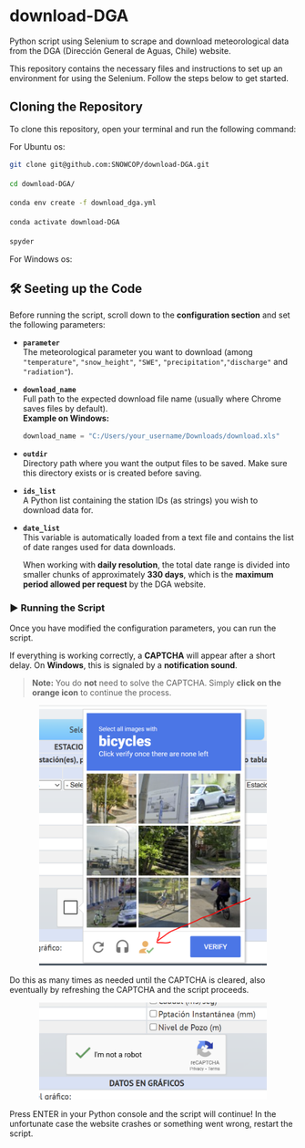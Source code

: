 # download-DGA
Python script using Selenium to scrape and download meteorological data from the DGA (Dirección General de Aguas, Chile) website.

 
This repository contains the necessary files and instructions to set up an environment for using the Selenium. Follow the steps below to get started.

## Cloning the Repository
 
To clone this repository, open your terminal and run the following command:

For Ubuntu os:
```bash
git clone git@github.com:SNOWCOP/download-DGA.git
 
cd download-DGA/
 
conda env create -f download_dga.yml
 
conda activate download-DGA
 
spyder
```

For Windows os:



## 🛠 Seeting up the Code
Before running the script, scroll down to the **configuration section** and set the following parameters:

- **`parameter`**  
  The meteorological parameter you want to download (among `"temperature"`, `"snow_height"`, `"SWE"`, `"precipitation"`,`"discharge"` and `"radiation"`).  

- **`download_name`**  
  Full path to the expected download file name (usually where Chrome saves files by default).  
  **Example on Windows:**

  ```python
  download_name = "C:/Users/your_username/Downloads/download.xls"
  ```

- **`outdir`**  
  Directory path where you want the output files to be saved.
Make sure this directory exists or is created before saving.

- **`ids_list`**  
 A Python list containing the station IDs (as strings) you wish to download data for.

- **`date_list`**  
  This variable is automatically loaded from a text file and contains the list of date ranges used for data downloads.

  When working with **daily resolution**, the total date range is divided into smaller chunks of approximately **330 days**, which is the **maximum period allowed per request** by the DGA website.

### ▶️ Running the Script

Once you have modified the configuration parameters, you can run the script.

If everything is working correctly, a **CAPTCHA** will appear after a short delay. On **Windows**, this is signaled by a **notification sound**.

> **Note:** You do **not** need to solve the CAPTCHA. Simply **click on the orange icon** to continue the process.

<p align="center">
  <img src="images/captcha-1.PNG" alt="Date list format example" width="400"/>
</p>

Do this as many times as needed until the CAPTCHA is cleared, also eventually by refreshing the CAPTCHA and the script proceeds.

<p align="center">
  <img src="images/captcha-2.PNG" alt="Date list format example" width="400"/>
</p>

Press ENTER in your Python console and the script will continue!
In the unfortunate case the website crashes or something went wrong, restart the script.



